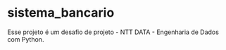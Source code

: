 # sistema_bancario
Esse projeto é um desafio de projeto - NTT DATA - Engenharia de Dados com Python.
